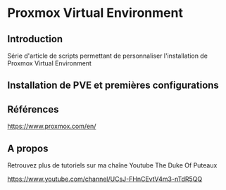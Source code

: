 # Proxmox Virtual Environment



## Introduction

Série d'article de scripts permettant de personnaliser l'installation de Proxmox Virtual Environment



## Installation de PVE et premières configurations

[Lien]: ./1-installation.md



## Références

https://www.proxmox.com/en/



## A propos

Retrouvez plus de tutoriels sur ma chaîne Youtube The Duke Of Puteaux 

https://www.youtube.com/channel/UCsJ-FHnCEvtV4m3-nTdR5QQ

